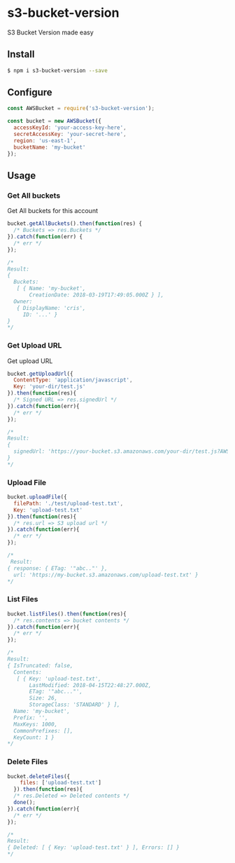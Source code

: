 # s3-bucket-version

S3 Bucket Version made easy

## Install

```bash
$ npm i s3-bucket-version --save
```

## Configure

```js
const AWSBucket = require('s3-bucket-version');

const bucket = new AWSBucket({
  accessKeyId: 'your-access-key-here',
  secretAccessKey: 'your-secret-here',
  region: 'us-east-1',
  bucketName: 'my-bucket'
});

```

## Usage


### Get All buckets

Get All buckets for this account

```js
bucket.getAllBuckets().then(function(res) {
  /* Buckets => res.Buckets */
}).catch(function(err) {
  /* err */
});

/*
Result:
{
  Buckets:
   [ { Name: 'my-bucket',
       CreationDate: 2018-03-19T17:49:05.000Z } ],
  Owner:
   { DisplayName: 'cris',
     ID: '...' }
}
*/

```

### Get Upload URL

Get upload URL

```js
bucket.getUploadUrl({
  ContentType: 'application/javascript',
  Key: 'your-dir/test.js'
}).then(function(res){
  /* Signed URL => res.signedUrl */
}).catch(function(err){
  /* err */
});

/*
Result:
{
  signedUrl: 'https://your-bucket.s3.amazonaws.com/your-dir/test.js?AWSAccessKeyId=...'
}
*/
```

### Upload File 

```js
bucket.uploadFile({
  filePath: './test/upload-test.txt',
  Key: 'upload-test.txt'
}).then(function(res){
  /* res.url => S3 upload url */
}).catch(function(err){
  /* err */
});

/*
 Result:
{ response: { ETag: '"abc.."' },
  url: 'https://my-bucket.s3.amazonaws.com/upload-test.txt' }
*/
```

### List Files

```js
bucket.listFiles().then(function(res){
  /* res.contents => bucket contents */
}).catch(function(err){
  /* err */
});

/*
Result:
{ IsTruncated: false,
  Contents:
   [ { Key: 'upload-test.txt',
       LastModified: 2018-04-15T22:48:27.000Z,
       ETag: '"abc..."',
       Size: 26,
       StorageClass: 'STANDARD' } ],
  Name: 'my-bucket',
  Prefix: '',
  MaxKeys: 1000,
  CommonPrefixes: [],
  KeyCount: 1 }
*/
```


### Delete Files 

```js
bucket.deleteFiles({
    files: ['upload-test.txt']
  }).then(function(res){
  /* res.Deleted => Deleted contents */
  done();
}).catch(function(err){
  /* err */
});

/*
Result:
{ Deleted: [ { Key: 'upload-test.txt' } ], Errors: [] }
*/
```

